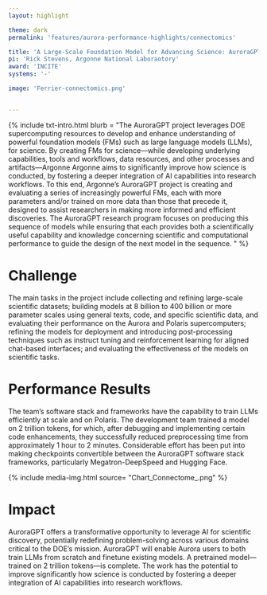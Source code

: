 ```yaml
---
layout: highlight

theme: dark
permalink: 'features/aurora-performance-highlights/connectomics'

title: 'A Large-Scale Foundation Model for Advancing Science: AuroraGPT'
pi: 'Rick Stevens, Argonne National Laboraotory'
award: 'INCITE'
systems: '-'

image: 'Ferrier-connectomics.png' 


---
```


{% include txt-intro.html 
    blurb = "The AuroraGPT project leverages DOE supercomputing resources to develop and enhance understanding of powerful foundation models (FMs) such as large language models (LLMs), for science. By creating FMs for science—while developing underlying capabilities, tools and workflows, data resources, and other processes and artifacts—Argonne Argonne aims to significantly improve how science is conducted, by fostering a deeper integration of AI capabilities into research workflows. To this end, Argonne’s AuroraGPT project is creating and evaluating a series of increasingly powerful FMs, each with more parameters and/or trained on more data than those that precede it, designed to assist researchers in making more informed and efficient discoveries. The AuroraGPT research program focuses on producing this sequence of models while ensuring that each provides both a scientifically useful capability and knowledge concerning scientific and computational performance to guide the design of the next model in the sequence.
"
%}



# Challenge

The main tasks in the project include collecting and refining large-scale scientific datasets; building models at 8 billion to 400 billion or more parameter scales using general texts, code, and specific scientific data, and evaluating their performance on the Aurora and Polaris supercomputers; refining the models for deployment and introducing post-processing techniques such as instruct tuning and reinforcement learning for aligned chat-based interfaces; and evaluating the effectiveness of the models on scientific tasks.


# Performance Results
The team’s software stack and frameworks have the capability to train LLMs efficiently at scale and on Polaris. The development team trained a model on 2 trillion tokens, for which, after  debugging and implementing certain code enhancements, they successfully reduced preprocessing time from approximately 1 hour to 2 minutes. Considerable effort has been put into making checkpoints convertible between the AuroraGPT software stack frameworks, particularly Megatron-DeepSpeed and Hugging Face.

{% include media-img.html
   source= "Chart_Connectome_.png"
%}

# Impact

AuroraGPT offers a transformative opportunity to leverage AI for scientific discovery, potentially redefining problem-solving across various domains critical to the DOE’s mission. AuroraGPT will enable Aurora users to both train LLMs from scratch and finetune existing models. A pretrained model—trained on 2 trillion tokens—is complete. The work has the potential to improve significantly how science is conducted by fostering a deeper integration of AI capabilities into research workflows.

